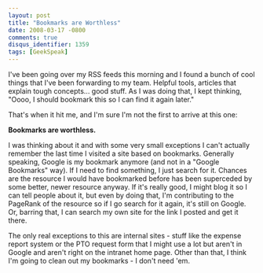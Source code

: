 ```yaml
---
layout: post
title: "Bookmarks are Worthless"
date: 2008-03-17 -0800
comments: true
disqus_identifier: 1359
tags: [GeekSpeak]
---
```

I've been going over my RSS feeds this morning and I found a bunch of
cool things that I've been forwarding to my team. Helpful tools,
articles that explain tough concepts... good stuff. As I was doing that,
I kept thinking, "Oooo, I should bookmark this so I can find it again
later."

That's when it hit me, and I'm sure I'm not the first to arrive at this
one:

**Bookmarks are worthless.**

I was thinking about it and with some very small exceptions I can't
actually remember the last time I visited a site based on bookmarks.
Generally speaking, Google is my bookmark anymore (and not in a "Google
Bookmarks" way). If I need to find something, I just search for it.
Chances are the resource I would have bookmarked before has been
superceded by some better, newer resource anyway. If it's really good, I
might blog it so I can tell people about it, but even by doing that, I'm
contributing to the PageRank of the resource so if I go search for it
again, it's still on Google. Or, barring that, I can search my own site
for the link I posted and get it there.

The only real exceptions to this are internal sites - stuff like the
expense report system or the PTO request form that I might use a lot but
aren't in Google and aren't right on the intranet home page. Other than
that, I think I'm going to clean out my bookmarks - I don't need 'em.


